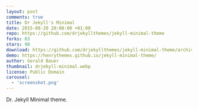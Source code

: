 ```yaml
---
layout: post
comments: true
title: Dr Jekyll's Minimal
date: 2015-08-20 20:00:00 +01:00
repo: https://github.com/drjekyllthemes/jekyll-minimal-theme
forks: 63
stars: 98
download: https://github.com/drjekyllthemes/jekyll-minimal-theme/archive/gh-pages.zip
demo: https://henrythemes.github.io/jekyll-minimal-theme/
author: Gerald Bauer
thumbnail: drjekyll-minimal.webp
license: Public Domain
carousel:
  - 'screenshot.png'
---
```


Dr. Jekyll Minimal theme.
